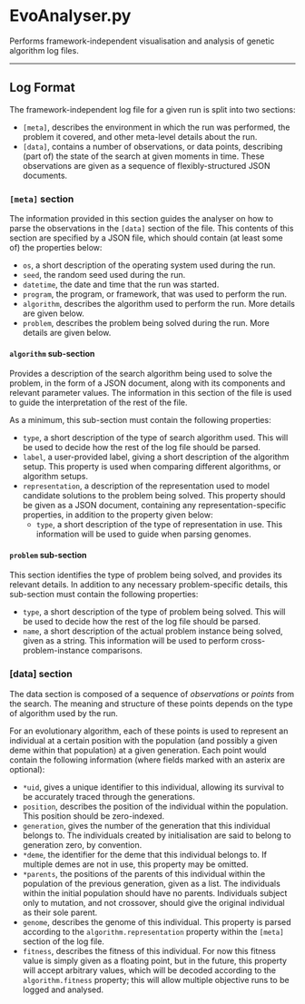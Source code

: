 # EvoAnalyser.py

Performs framework-independent visualisation and analysis of genetic algorithm
log files.

-------------------------------------------------------------------------------

## Log Format

The framework-independent log file for a given run is split into two sections:

* `[meta]`, describes the environment in which the run was performed, the
  problem it covered, and other meta-level details about the run.
* `[data]`, contains a number of observations, or data points, describing
  (part of) the state of the search at given moments in time. These
  observations are given as a sequence of flexibly-structured JSON documents.

### `[meta]` section

The information provided in this section guides the analyser on how to parse
the observations in the `[data]` section of the file. This contents of this
section are specified by a JSON file, which should contain (at least some of)
the properties below:

* `os`, a short description of the operating system used during the run.
* `seed`, the random seed used during the run.
* `datetime`, the date and time that the run was started.
* `program`, the program, or framework, that was used to perform the run.
* `algorithm`, describes the algorithm used to perform the run. More details are
    given below.
* `problem`, describes the problem being solved during the run. More details are
    given below.

#### `algorithm` sub-section

Provides a description of the search algorithm being used to solve the
problem, in the form of a JSON document, along with its components and relevant
parameter values. The information in this section of the file is used to guide
the interpretation of the rest of the file.

As a minimum, this sub-section must contain the following properties:

* `type`, a short description of the type of search algorithm used. This will
    be used to decide how the rest of the log file should be parsed.
* `label`, a user-provided label, giving a short description of the algorithm
    setup. This property is used when comparing different algorithms, or
    algorithm setups.
* `representation`, a description of the representation used to model candidate
    solutions to the problem being solved. This property should be given as a
    JSON document, containing any representation-specific properties, in
    addition to the property given below:
    * `type`, a short description of the type of representation in use. This
        information will be used to guide when parsing genomes.

#### `problem` sub-section

This section identifies the type of problem being solved, and provides its
relevant details. In addition to any necessary problem-specific details, this
sub-section must contain the following properties:

* `type`, a short description of the type of problem being solved. This will
    be used to decide how the rest of the log file should be parsed.
* `name`, a short description of the actual problem instance being solved,
    given as a string. This information will be used to perform
    cross-problem-instance comparisons.

### [data] section

The data section is composed of a sequence of *observations* or *points* from
the search. The meaning and structure of these points depends on the type of
algorithm used by the run.

For an evolutionary algorithm, each of these points is used to represent an
individual at a certain position with the population (and possibly a given deme
within that population) at a given generation. Each point would contain the
following information (where fields marked with an asterix are optional):

* `*uid`, gives a unique identifier to this individual, allowing its survival
    to be accurately traced through the generations.
* `position`, describes the position of the individual within the population.
    This position should be zero-indexed.
* `generation`, gives the number of the generation that this individual belongs
    to. The individuals created by initialisation are said to belong to
    generation zero, by convention.
* `*deme`, the identifier for the deme that this individual belongs to. If
    multiple demes are not in use, this property may be omitted.
* `*parents`, the positions of the parents of this individual within the
    population of the previous generation, given as a list. The individuals
    within the initial population should have no parents. Individuals subject
    only to mutation, and not crossover, should give the original individual
    as their sole parent.
* `genome`, describes the genome of this individual. This property is parsed
    according to the `algorithm.representation` property within the `[meta]`
    section of the log file.
* `fitness`, describes the fitness of this individual. For now this fitness
    value is simply given as a floating point, but in the future, this property
    will accept arbitrary values, which will be decoded according to the
    `algorithm.fitness` property; this will allow multiple objective runs to
    be logged and analysed.
